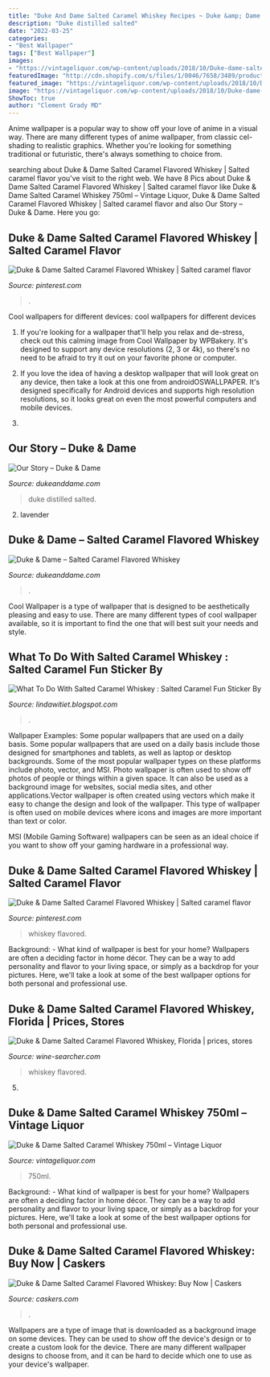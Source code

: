 ```yaml
---
title: "Duke And Dame Salted Caramel Whiskey Recipes ~ Duke &amp; Dame – Salted Caramel Flavored Whiskey"
description: "Duke distilled salted"
date: "2022-03-25"
categories:
- "Best Wallpaper"
tags: ["Best Wallpaper"]
images:
- "https://vintageliquor.com/wp-content/uploads/2018/10/Duke-dame-salted-caramel-whiskey-750ml.jpg"
featuredImage: "http://cdn.shopify.com/s/files/1/0046/7658/3489/products/Tennessee_Legend_-_Salted_Caramel_-_WHISKEY_copy_grande.png?v=1537315608"
featured_image: "https://vintageliquor.com/wp-content/uploads/2018/10/Duke-dame-salted-caramel-whiskey-750ml.jpg"
image: "https://vintageliquor.com/wp-content/uploads/2018/10/Duke-dame-salted-caramel-whiskey-750ml.jpg"
ShowToc: true
author: "Clement Grady MD"
---
```



Anime wallpaper is a popular way to show off your love of anime in a visual way. There are many different types of anime wallpaper, from classic cel-shading to realistic graphics. Whether you're looking for something traditional or futuristic, there's always something to choice from.

	

		
searching about Duke &amp; Dame Salted Caramel Flavored Whiskey | Salted caramel flavor you've visit to the right web. We have 8 Pics about Duke &amp; Dame Salted Caramel Flavored Whiskey | Salted caramel flavor like Duke &amp; Dame Salted Caramel Whiskey 750ml – Vintage Liquor, Duke &amp; Dame Salted Caramel Flavored Whiskey | Salted caramel flavor and also Our Story – Duke &amp; Dame. Here you go:
		
    
## Duke &amp; Dame Salted Caramel Flavored Whiskey | Salted Caramel Flavor

<img loading=lazy src="https://i.pinimg.com/474x/4c/70/bc/4c70bca1bc1b3493b67654ee0b98b853.jpg" onerror="this.onerror=null;this.src='https://tse3.mm.bing.net/th?id=OIP.KvapdySSgGrX07yPZcE23QAAAA&amp;pid=15.1';" alt="Duke &amp; Dame Salted Caramel Flavored Whiskey | Salted caramel flavor">

_Source: pinterest.com_

>. 

	

Cool wallpapers for different devices:
cool wallpapers for different devices 

1. If you're looking for a wallpaper that'll help you relax and de-stress, check out this calming image from Cool Wallpaper by WPBakery. It's designed to support any device resolutions (2, 3 or 4k), so there's no need to be afraid to try it out on your favorite phone or computer.

2. If you love the idea of having a desktop wallpaper that will look great on any device, then take a look at this one from androidOSWALLPAPER. It's designed specifically for Android devices and supports high resolution resolutions, so it looks great on even the most powerful computers and mobile devices.

3.

    
## Our Story – Duke &amp; Dame

<img loading=lazy src="https://dukeanddame.com/wp-content/uploads/2018/10/full-image2.jpg" onerror="this.onerror=null;this.src='https://tse3.mm.bing.net/th?id=OIP.oqDOj6V5U_YguhP5Dcxt6QHaDP&amp;pid=15.1';" alt="Our Story – Duke &amp; Dame">

_Source: dukeanddame.com_

>duke distilled salted. 

	

2. lavender 

    
## Duke &amp; Dame – Salted Caramel Flavored Whiskey

<img loading=lazy src="https://dukeanddame.com/wp-content/uploads/2018/10/cocktail3-new2.png" onerror="this.onerror=null;this.src='https://tse1.mm.bing.net/th?id=OIP.nzeLvhj88e3fQJJmgr7zEAAAAA&amp;pid=15.1';" alt="Duke &amp; Dame – Salted Caramel Flavored Whiskey">

_Source: dukeanddame.com_

>. 

	

Cool Wallpaper is a type of wallpaper that is designed to be aesthetically pleasing and easy to use. There are many different types of cool wallpaper available, so it is important to find the one that will best suit your needs and style.

    
## What To Do With Salted Caramel Whiskey : Salted Caramel Fun Sticker By

<img loading=lazy src="http://cdn.shopify.com/s/files/1/0046/7658/3489/products/Tennessee_Legend_-_Salted_Caramel_-_WHISKEY_copy_grande.png?v=1537315608" onerror="this.onerror=null;this.src='https://tse1.mm.bing.net/th?id=OIP.4XJWkb1jIEuzvjdaU2x1pwHaHa&amp;pid=15.1';" alt="What To Do With Salted Caramel Whiskey : Salted Caramel Fun Sticker By">

_Source: lindawitiet.blogspot.com_

>. 

	

Wallpaper Examples: Some popular wallpapers that are used on a daily basis.
Some popular wallpapers that are used on a daily basis include those designed for smartphones and tablets, as well as laptop or desktop backgrounds. Some of the most popular wallpaper types on these platforms include photo, vector, and MSI. 
Photo wallpaper is often used to show off photos of people or things within a given space. It can also be used as a background image for websites, social media sites, and other applications.Vector wallpaper is often created using vectors which make it easy to change the design and look of the wallpaper. This type of wallpaper is often used on mobile devices where icons and images are more important than text or color. 

MSI (Mobile Gaming Software) wallpapers can be seen as an ideal choice if you want to show off your gaming hardware in a professional way.

    
## Duke &amp; Dame Salted Caramel Flavored Whiskey | Salted Caramel Flavor

<img loading=lazy src="https://i.pinimg.com/originals/e4/5a/56/e45a5668eef629a45c50ad285f2da68c.jpg" onerror="this.onerror=null;this.src='https://tse2.mm.bing.net/th?id=OIP.QytncI8I3VRjr0som5CNWQHaEB&amp;pid=15.1';" alt="Duke &amp; Dame Salted Caramel Flavored Whiskey | Salted caramel flavor">

_Source: pinterest.com_

>whiskey flavored. 

	

Background: - What kind of wallpaper is best for your home?
Wallpapers are often a deciding factor in home décor. They can be a way to add personality and flavor to your living space, or simply as a backdrop for your pictures. Here, we'll take a look at some of the best wallpaper options for both personal and professional use.

    
## Duke &amp; Dame Salted Caramel Flavored Whiskey, Florida | Prices, Stores

<img loading=lazy src="https://www.wine-searcher.com/images/labels/37/14/10973714.jpg" onerror="this.onerror=null;this.src='https://tse3.mm.bing.net/th?id=OIP.lhGakwyj7XQcKCOlAIPM_gAAAA&amp;pid=15.1';" alt="Duke &amp; Dame Salted Caramel Flavored Whiskey, Florida | prices, stores">

_Source: wine-searcher.com_

>whiskey flavored. 

	

5.

    
## Duke &amp; Dame Salted Caramel Whiskey 750ml – Vintage Liquor

<img loading=lazy src="https://vintageliquor.com/wp-content/uploads/2018/10/Duke-dame-salted-caramel-whiskey-750ml.jpg" onerror="this.onerror=null;this.src='https://tse2.mm.bing.net/th?id=OIP.rKl4Cda9xA4Dfbd9IqgpiAHaHa&amp;pid=15.1';" alt="Duke &amp; Dame Salted Caramel Whiskey 750ml – Vintage Liquor">

_Source: vintageliquor.com_

>750ml. 

	

Background: - What kind of wallpaper is best for your home?
Wallpapers are often a deciding factor in home décor. They can be a way to add personality and flavor to your living space, or simply as a backdrop for your pictures. Here, we'll take a look at some of the best wallpaper options for both personal and professional use.

    
## Duke &amp; Dame Salted Caramel Flavored Whiskey: Buy Now | Caskers

<img loading=lazy src="https://cdn.caskers.com/catalog/product/cache/ce56bc73870585a38310c58e499d2fd4/d/u/duke-_-dame-salted-caramel-flavored-whiskey_1.jpg" onerror="this.onerror=null;this.src='https://tse1.mm.bing.net/th?id=OIP.p2CWVkx6jc4A28Tn2bcPNwHaHa&amp;pid=15.1';" alt="Duke &amp; Dame Salted Caramel Flavored Whiskey: Buy Now | Caskers">

_Source: caskers.com_

>. 

	

Wallpapers are a type of image that is downloaded as a background image on some devices. They can be used to show off the device's design or to create a custom look for the device. There are many different wallpaper designs to choose from, and it can be hard to decide which one to use as your device's wallpaper.

